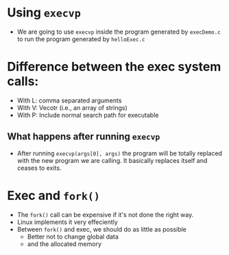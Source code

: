 # Using `execvp`
- We are going to use `execvp` inside the program generated by `execDemo.c` to run the program generated by `helloExec.c`
# Difference between the exec system calls:

- With L: comma separated arguments
- With V: Vecotr (i.e., an array of strings)
- With P: Include normal search path for executable
## What happens after running `execvp`
- After running `execvp(args[0], args)` the program will be totally replaced with the new program we are calling. It basically replaces itself and ceases to exits.

# Exec and `fork()`
- The `fork()` call can be expensive if it's not done the right way. 
- Linux implements it very effeciently
- Between `fork()` and exec, we should do as little as possible
  - Better not to change global data
  - and the allocated memory